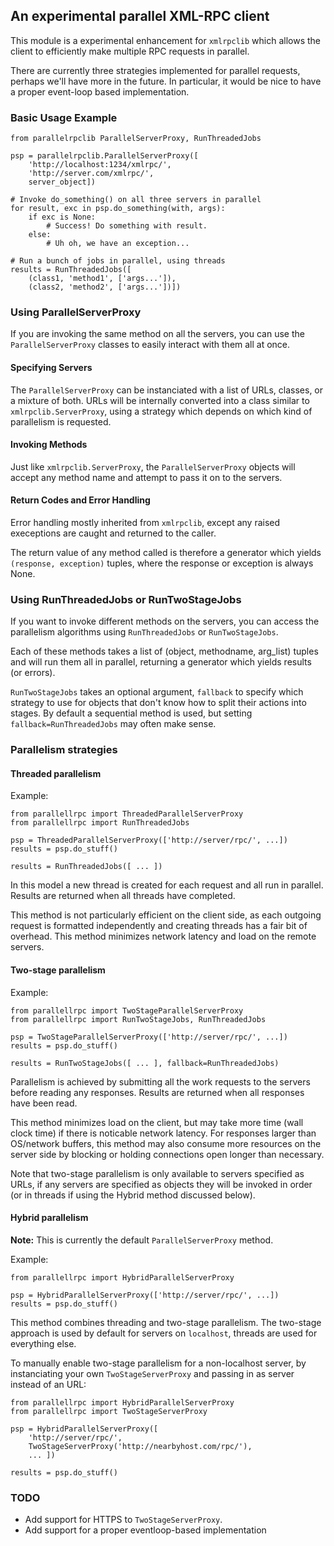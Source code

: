 ## An experimental parallel XML-RPC client

This module is a experimental enhancement for `xmlrpclib` which allows the
client to efficiently make multiple RPC requests in parallel.

There are currently three strategies implemented for parallel requests,
perhaps we'll have more in the future. In particular, it would be nice
to have a proper event-loop based implementation.


### Basic Usage Example

    from parallelrpclib ParallelServerProxy, RunThreadedJobs

    psp = parallelrpclib.ParallelServerProxy([
        'http://localhost:1234/xmlrpc/',
        'http://server.com/xmlrpc/',
        server_object])

    # Invoke do_something() on all three servers in parallel
    for result, exc in psp.do_something(with, args):
        if exc is None:
            # Success! Do something with result.
        else:
            # Uh oh, we have an exception...

    # Run a bunch of jobs in parallel, using threads
    results = RunThreadedJobs([
        (class1, 'method1', ['args...']),
        (class2, 'method2', ['args...'])])


### Using ParallelServerProxy

If you are invoking the same method on all the servers, you can use the
`ParallelServerProxy` classes to easily interact with them all at once.

#### Specifying Servers

The `ParallelServerProxy` can be instanciated with a list of URLs,
classes, or a mixture of both. URLs will be internally converted into a
class similar to `xmlrpclib.ServerProxy`, using a strategy which depends
on which kind of parallelism is requested.

#### Invoking Methods

Just like `xmlrpclib.ServerProxy`, the `ParallelServerProxy` objects
will accept any method name and attempt to pass it on to the servers. 

#### Return Codes and Error Handling

Error handling mostly inherited from `xmlrpclib`, except any raised
execeptions are caught and returned to the caller.

The return value of any method called is therefore a generator which
yields `(response, exception)` tuples, where the response or exception
is always None.


### Using RunThreadedJobs or RunTwoStageJobs

If you want to invoke different methods on the servers, you can access
the parallelism algorithms using `RunThreadedJobs` or `RunTwoStageJobs`.

Each of these methods takes a list of (object, methodname, arg_list)
tuples and will run them all in parallel, returning a generator which
yields results (or errors).

`RunTwoStageJobs` takes an optional argument, `fallback` to specify
which strategy to use for objects that don't know how to split their
actions into stages. By default a sequential method is used, but
setting `fallback=RunThreadedJobs` may often make sense.


### Parallelism strategies

#### Threaded parallelism

Example:

    from parallellrpc import ThreadedParallelServerProxy
    from parallellrpc import RunThreadedJobs

    psp = ThreadedParallelServerProxy(['http://server/rpc/', ...])
    results = psp.do_stuff()

    results = RunThreadedJobs([ ... ])

In this model a new thread is created for each request and all run in
parallel. Results are returned when all threads have completed.

This method is not particularly efficient on the client side, as each
outgoing request is formatted independently and creating threads has a
fair bit of overhead. This method minimizes network latency and load on
the remote servers.


#### Two-stage parallelism

Example:

    from parallellrpc import TwoStageParallelServerProxy
    from parallellrpc import RunTwoStageJobs, RunThreadedJobs

    psp = TwoStageParallelServerProxy(['http://server/rpc/', ...])
    results = psp.do_stuff()

    results = RunTwoStageJobs([ ... ], fallback=RunThreadedJobs)

Parallelism is achieved by submitting all the work requests to the
servers before reading any responses. Results are returned when all
responses have been read.

This method minimizes load on the client, but may take more time (wall
clock time) if there is noticable network latency. For responses larger
than OS/network buffers, this method may also consume more resources on
the server side by blocking or holding connections open longer than
necessary.

Note that two-stage parallelism is only available to servers specified
as URLs, if any servers are specified as objects they will be invoked in
order (or in threads if using the Hybrid method discussed below).


#### Hybrid parallelism

**Note:** This is currently the default `ParallelServerProxy` method.

Example:

    from parallellrpc import HybridParallelServerProxy

    psp = HybridParallelServerProxy(['http://server/rpc/', ...])
    results = psp.do_stuff()

This method combines threading and two-stage parallelism. The two-stage
approach is used by default for servers on `localhost`, threads are used
for everything else.

To manually enable two-stage parallelism for a non-localhost server,
by instanciating your own `TwoStageServerProxy` and passing in as server
instead of an URL:

    from parallellrpc import HybridParallelServerProxy
    from parallellrpc import TwoStageServerProxy

    psp = HybridParallelServerProxy([
        'http://server/rpc/',
        TwoStageServerProxy('http://nearbyhost.com/rpc/'),
        ... ])

    results = psp.do_stuff()


### TODO

   * Add support for HTTPS to `TwoStageServerProxy`.
   * Add support for a proper eventloop-based implementation

